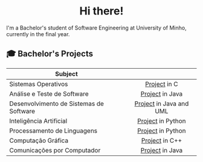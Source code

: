 <h1 align="center">Hi there!</h1>

I'm a Bachelor's student of Software Engineering at University of Minho, currently in the final year.

## 🎓 Bachelor's Projects
| Subject | |
| --- | :---: |
| Sistemas Operativos | [Project](https://github.com/Vaz7/SO) in C |
| Análise e Teste de Software | [Project](https://github.com/TrueEoM/ATS22-23) in Java |
| Desenvolvimento de Sistemas de Software | [Project](https://github.com/joaocasr/DSS22-23-GP1) in Java and UML |
| Inteligência Artificial | [Project](https://github.com/TrueEoM/IA) in Python |
| Processamento de Linguagens | [Project](https://github.com/joaocasr/PL-JSONFY) in Python |
| Computação Gráfica | [Project](https://github.com/joaocasr/CG2022-23) in C++ |
| Comunicações por Computador | [Project](https://github.com/TrueEoM/CC) in Java |
